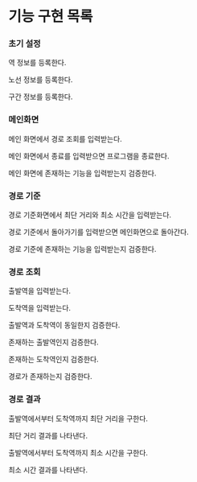 # 기능 구현 목록

### 초기 설정

역 정보를 등록한다.

노선 정보를 등록한다.

구간 정보를 등록한다.

### 메인화면

메인 화면에서 경로 조회를 입력받는다.

메인 화면에서 종료를 입력받으면 프로그램을 종료한다.

메인 화면에 존재하는 기능을 입력받는지 검증한다.

### 경로 기준

경로 기준화면에서 최단 거리와 최소 시간을 입력받는다.

경로 기준에서 돌아가기를 입력받으면 메인화면으로 돌아간다.

경로 기준에 존재하는 기능을 입력받는지 검증한다.

### 경로 조회

출발역을 입력받는다.

도착역을 입력받는다.

출발역과 도착역이 동일한지 검증한다.

존재하는 출발역인지 검증한다.

존재하는 도착역인지 검증한다.

경로가 존재하는지 검증한다.

### 경로 결과

출발역에서부터 도착역까지 최단 거리을 구한다.

최단 거리 결과를 나타낸다.

출발역에서부터 도착역까지 최소 시간을 구한다.

최소 시간 결과를 나타낸다.